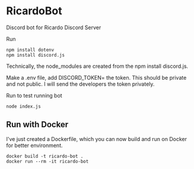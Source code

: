 # RicardoBot
Discord bot for Ricardo Discord Server

Run

```
npm install dotenv
npm install discord.js
```

Technically, the node_modules are created from the npm install discord.js.

Make a .env file, add DISCORD_TOKEN= the token. This should be private and not public. I will send the developers the token privately.

Run to test running bot

```
node index.js
```

## Run with Docker
I've just created a Dockerfile, which you can now build and run on Docker for better environment.

```
docker build -t ricardo-bot .
docker run --rm -it ricardo-bot
```
